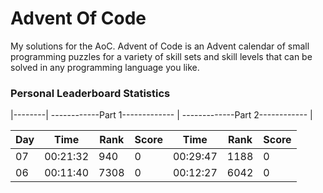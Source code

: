 # Advent Of Code 
My solutions for the AoC. Advent of Code is an Advent calendar of small programming puzzles for a variety of skill sets and skill levels that can be solved in any programming language you like.



### Personal Leaderboard Statistics
|--------|  ------------Part 1-------------  |  -------------Part 2------------  |

| Day |    Time      |  Rank     |    Score     |    Time      |  Rank     |    Score     |
|-----|--------------|-----------|--------------|--------------|-----------|--------------|
| 07 |    00:21:32      |  940     |    0     |    00:29:47      |  1188           |    0     |
| 06 |    00:11:40      |  7308     |    0     |    00:12:27      |  6042           |    0     |

